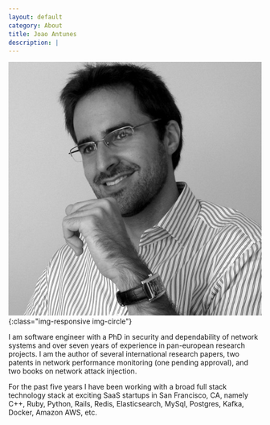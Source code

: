 ```yaml
---
layout: default
category: About
title: Joao Antunes
description: |
---
```


![Joao Antunes](img/me.jpg){:class="img-responsive img-circle"}

I am software engineer with a PhD in security and dependability of network systems and over seven years of experience in pan-european research projects. I am the author of several international research papers, two patents in network performance monitoring (one pending approval), and two books on network attack injection.

For the past five years I have been working with a broad full stack technology stack at exciting SaaS startups in San Francisco, CA, namely C++, Ruby, Python, Rails, Redis, Elasticsearch, MySql, Postgres, Kafka, Docker, Amazon AWS, etc.

